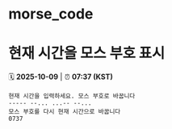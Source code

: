 # morse_code
# 현재 시간을 모스 부호 표시
<!-- MORSE_TIME_START -->
🗓️ **2025-10-09** | ⏰ **07:37 (KST)**

```
현재 시간을 입력하세요. 모스 부호로 바꿉니다
----- --... ...-- --...
모스 부호를 다시 현재 시간으로 바꿉니다
0737
```
<!-- MORSE_TIME_END -->
